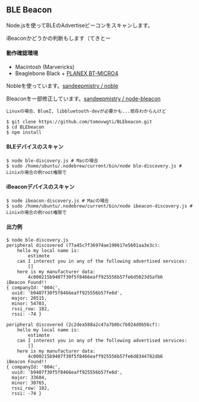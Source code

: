 ## BLE Beacon


Node.jsを使ってBLEのAdvertiseビーコンをスキャンします。

iBeaconかどうかの判断もします（てきとー

#### 動作確認環境
+ Macintosh (Marvericks)
+ Beaglebone Black + [PLANEX BT-MICRO4](http://www.amazon.co.jp/gp/product/B0071TE1G2/ref=as_li_ss_tl?ie=UTF8&camp=247&creative=7399&creativeASIN=B0071TE1G2&linkCode=as2&tag=tomovwgti-22)

Nobleを使っています。[sandeepmistry / noble](https://github.com/sandeepmistry/noble)

Bleaconを一部修正しています。[sandeepmistry / node-bleacon](https://github.com/sandeepmistry/node-bleacon)

    Linuxの場合、BlueZ, libbluetooth-devが必要かも...依存わからんけど

```
$ git clone https://github.com/tomovwgti/BLEbeacon.git
$ cd BLEbeacon
$ npm install
```

#### BLEデバイスのスキャン

```
$ node ble-discovery.js # Macの場合
$ sudo /home/ubuntu/.nodebrew/current/bin/node ble-discovery.js # Linixの場合の例root権限で 
```

#### iBeaconデバイスのスキャン

```
$ node ibeacon-discovery.js # Macの場合
$ sudo /home/ubuntu/.nodebrew/current/bin/node ibeacon-discovery.js # Linixの場合の例root権限で 
```


#### 出力例

```
$ node ble-discovery.js 
peripheral discovered (77a45c7f36974ae190617e5601aa3e3c):
	hello my local name is:
		estimote
	can I interest you in any of the following advertised services:
		[]
	here is my manufacturer data:
		4c000215b9407f30f5f8466eaff925556b57fe6d5023d5afb6
iBeacon Found!!
{ companyId: '004c',
  uuid: 'b9407f30f5f8466eaff925556b57fe6d',
  major: 20515,
  minor: 54703,
  rssi_row: 182,
  rssi: -74 }

peripheral discovered (2c2dea588a2c47a7b0bc7b024d0b56cf):
	hello my local name is:
		estimote
	can I interest you in any of the following advertised services:
		[]
	here is my manufacturer data:
		4c000215b9407f30f5f8466eaff925556b57fe6d8344782db6
iBeacon Found!!
{ companyId: '004c',
  uuid: 'b9407f30f5f8466eaff925556b57fe6d',
  major: 33604,
  minor: 30765,
  rssi_row: 182,
  rssi: -74 }

```
